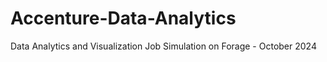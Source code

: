 # Accenture-Data-Analytics
Data Analytics and Visualization Job Simulation on Forage - October 2024
